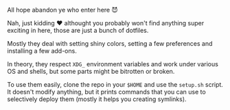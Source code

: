 All hope abandon ye who enter here 😈

Nah, just kidding ❤️ althought you probably won't find anything super exciting in here, those are just a bunch of dotfiles.

Mostly they deal with setting shiny colors, setting a few preferences and installing a few add-ons.

In theory, they respect `XDG_` environment variables and work under various OS and shells, but some parts might be bitrotten or broken.

To use them easily, clone the repo in your `$HOME` and use the `setup.sh` script.
It doesn't modify anything, but it prints commands that you can use to selectively deploy them (mostly it helps you creating symlinks).
